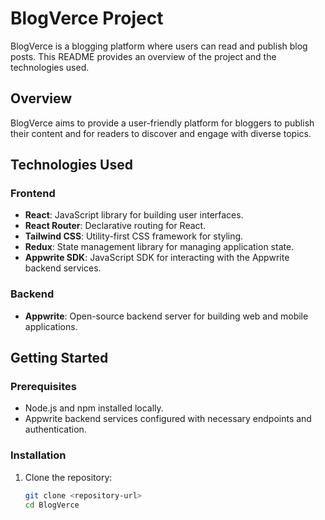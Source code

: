 # BlogVerce Project

BlogVerce is a blogging platform where users can read and publish blog posts. This README provides an overview of the project and the technologies used.

## Overview

BlogVerce aims to provide a user-friendly platform for bloggers to publish their content and for readers to discover and engage with diverse topics.

## Technologies Used

### Frontend

- **React**: JavaScript library for building user interfaces.
- **React Router**: Declarative routing for React.
- **Tailwind CSS**: Utility-first CSS framework for styling.
- **Redux**: State management library for managing application state.
- **Appwrite SDK**: JavaScript SDK for interacting with the Appwrite backend services.

### Backend

- **Appwrite**: Open-source backend server for building web and mobile applications.

## Getting Started

### Prerequisites

- Node.js and npm installed locally.
- Appwrite backend services configured with necessary endpoints and authentication.

### Installation

1. Clone the repository:
   ```bash
   git clone <repository-url>
   cd BlogVerce
